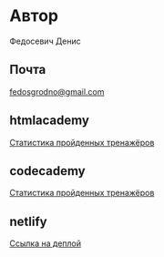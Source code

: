 # Автор
Федосевич Денис
## Почта
fedosgrodno@gmail.com
## htmlacademy
[Статистика пройденных тренажёров](https://htmlacademy.ru/profile/id1121043)
## codecademy
[Статистика пройденных тренажёров](https://www.codecademy.com/profiles/data2165171558)
## netlify
[Ссылка на деплой](https://senla-save-life.netlify.app/)
